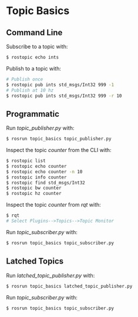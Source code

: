 # Topic Basics


## Command Line

Subscribe to a topic with:
```bash
$ rostopic echo ints  
```

Publish to a topic with:
```bash
# Publish once
$ rostopic pub ints std_msgs/Int32 999 -1
# Publish at 10 hz
$ rostopic pub ints std_msgs/Int32 999 -r 10
```

## Programmatic 

Run *topic_publisher.py* with:
```bash
$ rosrun topic_basics topic_publisher.py
```

Inspect the topic *counter* from the CLI with:
```bash
$ rostopic list
$ rostopic echo counter
$ rostopic echo counter -n 10
$ rostopic info counter
$ rostopic find std_msgs/Int32
$ rostopic bw counter
$ rostopic hz counter
```

Inspect the topic *counter* from *rqt* with:
```bash
$ rqt
# Select Plugins-->Topics-->Topic Monitor
```

Run *topic_subscriber.py* with:
```bash
$ rosrun topic_basics topic_subscriber.py
```

## Latched Topics

Run *latched_topic_publisher.py* with:
```bash
$ rosrun topic_basics latched_topic_publisher.py
```

Run *topic_subscriber.py* with:
```bash
$ rosrun topic_basics topic_subscriber.py
```




